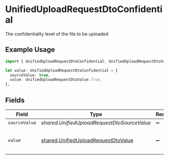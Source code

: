 # UnifiedUploadRequestDtoConfidential

The confidentiality level of the file to be uploaded

## Example Usage

```typescript
import { UnifiedUploadRequestDtoConfidential, UnifiedUploadRequestDtoValue } from "@stackone/stackone-client-ts/sdk/models/shared";

let value: UnifiedUploadRequestDtoConfidential = {
  sourceValue: true,
  value: UnifiedUploadRequestDtoValue.True,
};
```

## Fields

| Field                                                                                             | Type                                                                                              | Required                                                                                          | Description                                                                                       | Example                                                                                           |
| ------------------------------------------------------------------------------------------------- | ------------------------------------------------------------------------------------------------- | ------------------------------------------------------------------------------------------------- | ------------------------------------------------------------------------------------------------- | ------------------------------------------------------------------------------------------------- |
| `sourceValue`                                                                                     | *shared.UnifiedUploadRequestDtoSourceValue*                                                       | :heavy_minus_sign:                                                                                | N/A                                                                                               | public                                                                                            |
| `value`                                                                                           | [shared.UnifiedUploadRequestDtoValue](../../../sdk/models/shared/unifieduploadrequestdtovalue.md) | :heavy_minus_sign:                                                                                | Whether the file is confidential or not                                                           | true                                                                                              |